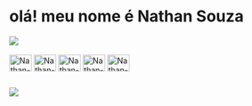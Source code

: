 # olá! meu nome é Nathan Souza

<a href="https://github.com/Nathansouzaon">
  <img align="center" src="https://github-readme-stats.vercel.app/api?username=Nathansouzaon&show_icons=true&theme=tokyonight#gh-dark-mode-only" />
</a>

<div style="display: inline_block"><br>
  <img align="center" alt="Nathan-js" height="30" width="40" src="https://cdn.jsdelivr.net/gh/devicons/devicon/icons/html5/html5-original.svg" /> 
  <img align="center" alt="Nathan-js" height="30" width="40" src="https://cdn.jsdelivr.net/gh/devicons/devicon/icons/css3/css3-original.svg" />                 
  <img align="center" alt="Nathan-js" height="30" width="40" src="https://cdn.jsdelivr.net/gh/devicons/devicon/icons/javascript/javascript-original.svg" />
  <img align="center" alt="Nathan-js" height="30" width="40" src="https://cdn.jsdelivr.net/gh/devicons/devicon/icons/angularjs/angularjs-original.svg" />
  <img align="center" alt="Nathan-js" height="30" width="40" src="https://cdn.jsdelivr.net/gh/devicons/devicon/icons/csharp/csharp-original.svg" />
</div>

  ##
  
  <div>
   <a href="https://www.linkedin.com/in/nathan-souza-66a55316b/" target="_blank"><img src="https://img.shields.io/badge/LinkedIn-0077B5?style=for-the-badge&logo=linkedin&logoColor=white" target="_blank"/></a>  
  </div>
